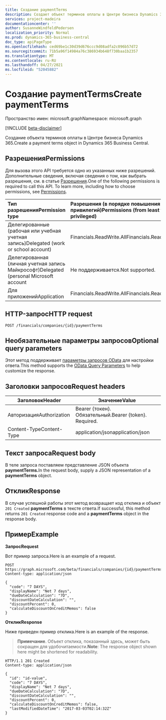 ```yaml
---
title: Создание paymentTerms
description: Создает объект терминов оплаты в Центре бизнеса Dynamics 365.
services: project-madeira
documentationcenter: ''
author: SusanneWindfeldPedersen
localization_priority: Normal
ms.prod: dynamics-365-business-central
doc_type: apiPageType
ms.openlocfilehash: ced69be1c30d39d676ccc9d08adfa2c096b57d72
ms.sourcegitcommit: 71b5a96f14984a76c386934b648f730baa1b2357
ms.translationtype: MT
ms.contentlocale: ru-RU
ms.lasthandoff: 04/27/2021
ms.locfileid: "52045882"
---
```

# <a name="create-paymentterms"></a><span data-ttu-id="3d30f-103">Создание paymentTerms</span><span class="sxs-lookup"><span data-stu-id="3d30f-103">Create paymentTerms</span></span>

<span data-ttu-id="3d30f-104">Пространство имен: microsoft.graph</span><span class="sxs-lookup"><span data-stu-id="3d30f-104">Namespace: microsoft.graph</span></span>

[!INCLUDE [beta-disclaimer](../../includes/beta-disclaimer.md)]

<span data-ttu-id="3d30f-105">Создание объекта терминов оплаты в Центре бизнеса Dynamics 365.</span><span class="sxs-lookup"><span data-stu-id="3d30f-105">Create a payment terms object in Dynamics 365 Business Central.</span></span>

## <a name="permissions"></a><span data-ttu-id="3d30f-106">Разрешения</span><span class="sxs-lookup"><span data-stu-id="3d30f-106">Permissions</span></span>
<span data-ttu-id="3d30f-p101">Для вызова этого API требуется одно из указанных ниже разрешений. Дополнительные сведения, включая сведения о том, как выбрать разрешения, см. в статье [Разрешения](/graph/permissions-reference).</span><span class="sxs-lookup"><span data-stu-id="3d30f-p101">One of the following permissions is required to call this API. To learn more, including how to choose permissions, see [Permissions](/graph/permissions-reference).</span></span>

|<span data-ttu-id="3d30f-109">Тип разрешения</span><span class="sxs-lookup"><span data-stu-id="3d30f-109">Permission type</span></span> |<span data-ttu-id="3d30f-110">Разрешения (в порядке повышения привилегий)</span><span class="sxs-lookup"><span data-stu-id="3d30f-110">Permissions (from least to most privileged)</span></span>|
|:---------------|:------------------------------------------|
|<span data-ttu-id="3d30f-111">Делегированные (рабочая или учебная учетная запись)</span><span class="sxs-lookup"><span data-stu-id="3d30f-111">Delegated (work or school account)</span></span>|<span data-ttu-id="3d30f-112">Financials.ReadWrite.All</span><span class="sxs-lookup"><span data-stu-id="3d30f-112">Financials.ReadWrite.All</span></span> |
|<span data-ttu-id="3d30f-113">Делегированная (личная учетная запись Майкрософт)</span><span class="sxs-lookup"><span data-stu-id="3d30f-113">Delegated (personal Microsoft account</span></span>|<span data-ttu-id="3d30f-114">Не поддерживается.</span><span class="sxs-lookup"><span data-stu-id="3d30f-114">Not supported.</span></span>|
|<span data-ttu-id="3d30f-115">Для приложений</span><span class="sxs-lookup"><span data-stu-id="3d30f-115">Application</span></span>|<span data-ttu-id="3d30f-116">Financials.ReadWrite.All</span><span class="sxs-lookup"><span data-stu-id="3d30f-116">Financials.ReadWrite.All</span></span>|

## <a name="http-request"></a><span data-ttu-id="3d30f-117">HTTP-запрос</span><span class="sxs-lookup"><span data-stu-id="3d30f-117">HTTP request</span></span>
```http
POST /financials/companies/{id}/paymentTerms
```

## <a name="optional-query-parameters"></a><span data-ttu-id="3d30f-118">Необязательные параметры запросов</span><span class="sxs-lookup"><span data-stu-id="3d30f-118">Optional query parameters</span></span>
<span data-ttu-id="3d30f-119">Этот метод поддерживает [параметры запросов OData](/graph/query-parameters) для настройки ответа.</span><span class="sxs-lookup"><span data-stu-id="3d30f-119">This method supports the [OData Query Parameters](/graph/query-parameters) to help customize the response.</span></span>

## <a name="request-headers"></a><span data-ttu-id="3d30f-120">Заголовки запросов</span><span class="sxs-lookup"><span data-stu-id="3d30f-120">Request headers</span></span>
|<span data-ttu-id="3d30f-121">Заголовок</span><span class="sxs-lookup"><span data-stu-id="3d30f-121">Header</span></span>|<span data-ttu-id="3d30f-122">Значение</span><span class="sxs-lookup"><span data-stu-id="3d30f-122">Value</span></span>|
|---------------|-----------------------------|
|<span data-ttu-id="3d30f-123">Авторизация</span><span class="sxs-lookup"><span data-stu-id="3d30f-123">Authorization</span></span>  |<span data-ttu-id="3d30f-p102">Bearer {токен}. Обязательный.</span><span class="sxs-lookup"><span data-stu-id="3d30f-p102">Bearer {token}. Required.</span></span>    |
|<span data-ttu-id="3d30f-126">Content-Type</span><span class="sxs-lookup"><span data-stu-id="3d30f-126">Content-Type</span></span>   |<span data-ttu-id="3d30f-127">application/json</span><span class="sxs-lookup"><span data-stu-id="3d30f-127">application/json</span></span>             |

## <a name="request-body"></a><span data-ttu-id="3d30f-128">Текст запроса</span><span class="sxs-lookup"><span data-stu-id="3d30f-128">Request body</span></span>
<span data-ttu-id="3d30f-129">В теле запроса поставляем представление JSON объекта **paymentTerms.**</span><span class="sxs-lookup"><span data-stu-id="3d30f-129">In the request body, supply a JSON representation of a **paymentTerms** object.</span></span>

## <a name="response"></a><span data-ttu-id="3d30f-130">Отклик</span><span class="sxs-lookup"><span data-stu-id="3d30f-130">Response</span></span>
<span data-ttu-id="3d30f-131">В случае успешной работы этот метод возвращает код отклика и объект ```201 Created``` **paymentTerms** в тексте ответа.</span><span class="sxs-lookup"><span data-stu-id="3d30f-131">If successful, this method returns ```201 Created``` response code and a **paymentTerms** object in the response body.</span></span>

## <a name="example"></a><span data-ttu-id="3d30f-132">Пример</span><span class="sxs-lookup"><span data-stu-id="3d30f-132">Example</span></span>

<span data-ttu-id="3d30f-133">**Запрос**</span><span class="sxs-lookup"><span data-stu-id="3d30f-133">**Request**</span></span>

<span data-ttu-id="3d30f-134">Вот пример запроса.</span><span class="sxs-lookup"><span data-stu-id="3d30f-134">Here is an example of a request.</span></span>

```http
POST https://graph.microsoft.com/beta/financials/companies/{id}/paymentTerms
Content-type: application/json

{
  "code": "7 DAYS",
  "displayName": "Net 7 days",
  "dueDateCalculation": "7D",
  "discountDateCalculation": "",
  "discountPercent": 0,
  "calculateDiscountOnCreditMemos": false
}
```

<span data-ttu-id="3d30f-135">**Отклик**</span><span class="sxs-lookup"><span data-stu-id="3d30f-135">**Response**</span></span>

<span data-ttu-id="3d30f-136">Ниже приведен пример отклика.</span><span class="sxs-lookup"><span data-stu-id="3d30f-136">Here is an example of the response.</span></span> 

> <span data-ttu-id="3d30f-137">**Примечание**. Объект отклика, показанный здесь, может быть сокращен для удобочитаемости.</span><span class="sxs-lookup"><span data-stu-id="3d30f-137">**Note**: The response object shown here might be shortened for readability.</span></span>

```http
HTTP/1.1 201 Created
Content-type: application/json

{
  "id": "id-value",
  "code": "7 DAYS",
  "displayName": "Net 7 days",
  "dueDateCalculation": "7D",
  "discountDateCalculation": "",
  "discountPercent": 0,
  "calculateDiscountOnCreditMemos": false,
  "lastModifiedDateTime": "2017-03-03T02:14:32Z"
}

```


